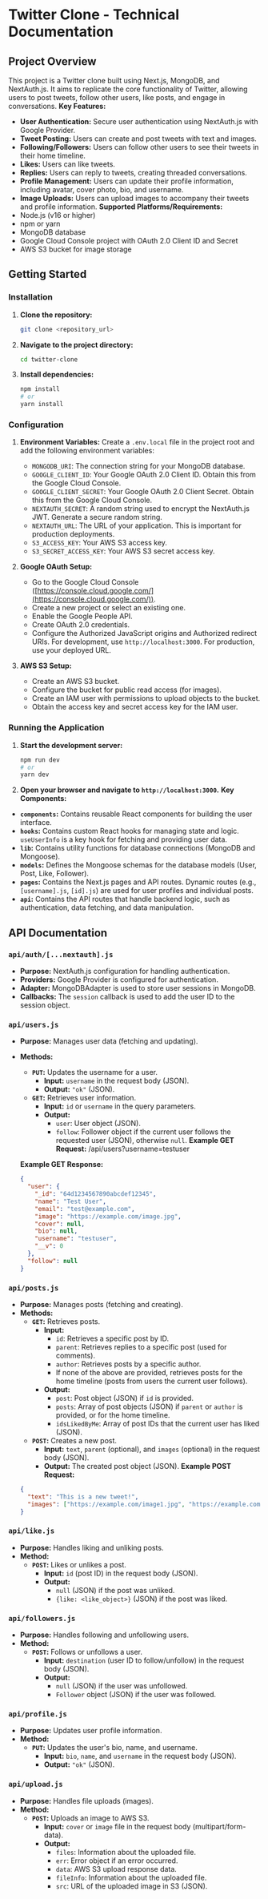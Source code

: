 # Twitter Clone - Technical Documentation
## Project Overview
This project is a Twitter clone built using Next.js, MongoDB, and NextAuth.js. It aims to replicate the core functionality of Twitter, allowing users to post tweets, follow other users, like posts, and engage in conversations.
**Key Features:**
*   **User Authentication:** Secure user authentication using NextAuth.js with Google Provider.
*   **Tweet Posting:** Users can create and post tweets with text and images.
*   **Following/Followers:** Users can follow other users to see their tweets in their home timeline.
*   **Likes:** Users can like tweets.
*   **Replies:** Users can reply to tweets, creating threaded conversations.
*   **Profile Management:** Users can update their profile information, including avatar, cover photo, bio, and username.
*   **Image Uploads:** Users can upload images to accompany their tweets and profile information.
**Supported Platforms/Requirements:**
*   Node.js (v16 or higher)
*   npm or yarn
*   MongoDB database
*   Google Cloud Console project with OAuth 2.0 Client ID and Secret
*   AWS S3 bucket for image storage
## Getting Started
### Installation
1.  **Clone the repository:**
    ```bash
    git clone <repository_url>
    ```
    
2.  **Navigate to the project directory:**
    ```bash
    cd twitter-clone
    ```
    
3.  **Install dependencies:**
    ```bash
    npm install
    # or
    yarn install
    ```
    
### Configuration
1.  **Environment Variables:** Create a `.env.local` file in the project root and add the following environment variables:
   
    *   `MONGODB_URI`:  The connection string for your MongoDB database.
    *   `GOOGLE_CLIENT_ID`: Your Google OAuth 2.0 Client ID.  Obtain this from the Google Cloud Console.
    *   `GOOGLE_CLIENT_SECRET`: Your Google OAuth 2.0 Client Secret. Obtain this from the Google Cloud Console.
    *   `NEXTAUTH_SECRET`: A random string used to encrypt the NextAuth.js JWT.  Generate a secure random string.
    *   `NEXTAUTH_URL`: The URL of your application.  This is important for production deployments.
    *   `S3_ACCESS_KEY`: Your AWS S3 access key.
    *   `S3_SECRET_ACCESS_KEY`: Your AWS S3 secret access key.
2.  **Google OAuth Setup:**
    *   Go to the Google Cloud Console ([https://console.cloud.google.com/](https://console.cloud.google.com/)).
    *   Create a new project or select an existing one.
    *   Enable the Google People API.
    *   Create OAuth 2.0 credentials.
    *   Configure the Authorized JavaScript origins and Authorized redirect URIs.  For development, use `http://localhost:3000`.  For production, use your deployed URL.
3.  **AWS S3 Setup:**
    *   Create an AWS S3 bucket.
    *   Configure the bucket for public read access (for images).
    *   Create an IAM user with permissions to upload objects to the bucket.
    *   Obtain the access key and secret access key for the IAM user.
### Running the Application
1.  **Start the development server:**
    ```bash
    npm run dev
    # or
    yarn dev
    ```
    
2.  **Open your browser and navigate to `http://localhost:3000`.**
**Key Components:**
*   **`components`:** Contains reusable React components for building the user interface.
*   **`hooks`:** Contains custom React hooks for managing state and logic.  `useUserInfo` is a key hook for fetching and providing user data.
*   **`lib`:** Contains utility functions for database connections (MongoDB and Mongoose).
*   **`models`:** Defines the Mongoose schemas for the database models (User, Post, Like, Follower).
*   **`pages`:** Contains the Next.js pages and API routes.  Dynamic routes (e.g., `[username].js`, `[id].js`) are used for user profiles and individual posts.
*   **`api`:** Contains the API routes that handle backend logic, such as authentication, data fetching, and data manipulation.
## API Documentation
### `api/auth/[...nextauth].js`
*   **Purpose:** NextAuth.js configuration for handling authentication.
*   **Providers:** Google Provider is configured for authentication.
*   **Adapter:** MongoDBAdapter is used to store user sessions in MongoDB.
*   **Callbacks:** The `session` callback is used to add the user ID to the session object.
### `api/users.js`
*   **Purpose:** Manages user data (fetching and updating).
*   **Methods:**
    *   **`PUT`:** Updates the username for a user.
        *   **Input:** `username` in the request body (JSON).
        *   **Output:** `"ok"` (JSON).
    *   **`GET`:** Retrieves user information.
        *   **Input:** `id` or `username` in the query parameters.
        *   **Output:**
            *   `user`: User object (JSON).
            *   `follow`: Follower object if the current user follows the requested user (JSON), otherwise `null`.
    **Example GET Request:**
        /api/users?username=testuser
    
    **Example GET Response:**
    ```json
    {
      "user": {
        "_id": "64d1234567890abcdef12345",
        "name": "Test User",
        "email": "test@example.com",
        "image": "https://example.com/image.jpg",
        "cover": null,
        "bio": null,
        "username": "testuser",
        "__v": 0
      },
      "follow": null
    }
    
### `api/posts.js`
*   **Purpose:** Manages posts (fetching and creating).
*   **Methods:**
    *   **`GET`:** Retrieves posts.
        *   **Input:**
            *   `id`:  Retrieves a specific post by ID.
            *   `parent`: Retrieves replies to a specific post (used for comments).
            *   `author`: Retrieves posts by a specific author.
            *   If none of the above are provided, retrieves posts for the home timeline (posts from users the current user follows).
        *   **Output:**
            *   `post`: Post object (JSON) if `id` is provided.
            *   `posts`: Array of post objects (JSON) if `parent` or `author` is provided, or for the home timeline.
            *   `idsLikedByMe`: Array of post IDs that the current user has liked (JSON).
    *   **`POST`:** Creates a new post.
        *   **Input:** `text`, `parent` (optional), and `images` (optional) in the request body (JSON).
        *   **Output:** The created post object (JSON).
    **Example POST Request:**
    ```json
    {
      "text": "This is a new tweet!",
      "images": ["https://example.com/image1.jpg", "https://example.com/image2.jpg"]
    }
    
### `api/like.js`
*   **Purpose:** Handles liking and unliking posts.
*   **Method:**
    *   **`POST`:** Likes or unlikes a post.
        *   **Input:** `id` (post ID) in the request body (JSON).
        *   **Output:**
            *   `null` (JSON) if the post was unliked.
            *   `{like: <like_object>}` (JSON) if the post was liked.
### `api/followers.js`
*   **Purpose:** Handles following and unfollowing users.
*   **Method:**
    *   **`POST`:** Follows or unfollows a user.
        *   **Input:** `destination` (user ID to follow/unfollow) in the request body (JSON).
        *   **Output:**
            *   `null` (JSON) if the user was unfollowed.
            *   `Follower` object (JSON) if the user was followed.
### `api/profile.js`
*   **Purpose:** Updates user profile information.
*   **Method:**
    *   **`PUT`:** Updates the user's bio, name, and username.
        *   **Input:** `bio`, `name`, and `username` in the request body (JSON).
        *   **Output:** `"ok"` (JSON).
### `api/upload.js`
*   **Purpose:** Handles file uploads (images).
*   **Method:**
    *   **`POST`:** Uploads an image to AWS S3.
        *   **Input:**  `cover` or `image` file in the request body (multipart/form-data).
        *   **Output:**
            *   `files`: Information about the uploaded file.
            *   `err`: Error object if an error occurred.
            *   `data`: AWS S3 upload response data.
            *   `fileInfo`: Information about the uploaded file.
            *   `src`: URL of the uploaded image in S3 (JSON).
